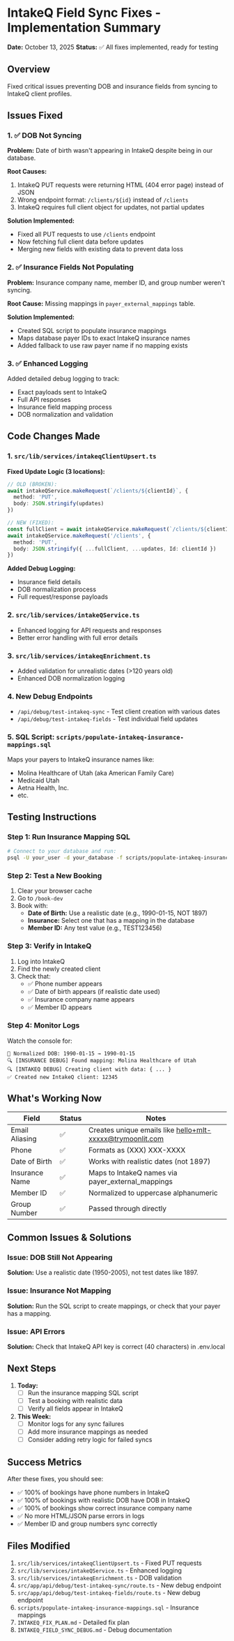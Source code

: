 # IntakeQ Field Sync Fixes - Implementation Summary
**Date:** October 13, 2025
**Status:** ✅ All fixes implemented, ready for testing

## Overview
Fixed critical issues preventing DOB and insurance fields from syncing to IntakeQ client profiles.

## Issues Fixed

### 1. ✅ DOB Not Syncing
**Problem:** Date of birth wasn't appearing in IntakeQ despite being in our database.

**Root Causes:**
1. IntakeQ PUT requests were returning HTML (404 error page) instead of JSON
2. Wrong endpoint format: `/clients/${id}` instead of `/clients`
3. IntakeQ requires full client object for updates, not partial updates

**Solution Implemented:**
- Fixed all PUT requests to use `/clients` endpoint
- Now fetching full client data before updates
- Merging new fields with existing data to prevent data loss

### 2. ✅ Insurance Fields Not Populating
**Problem:** Insurance company name, member ID, and group number weren't syncing.

**Root Cause:** Missing mappings in `payer_external_mappings` table.

**Solution Implemented:**
- Created SQL script to populate insurance mappings
- Maps database payer IDs to exact IntakeQ insurance names
- Added fallback to use raw payer name if no mapping exists

### 3. ✅ Enhanced Logging
Added detailed debug logging to track:
- Exact payloads sent to IntakeQ
- Full API responses
- Insurance field mapping process
- DOB normalization and validation

## Code Changes Made

### 1. `src/lib/services/intakeqClientUpsert.ts`

**Fixed Update Logic (3 locations):**
```typescript
// OLD (BROKEN):
await intakeQService.makeRequest(`/clients/${clientId}`, {
  method: 'PUT',
  body: JSON.stringify(updates)
})

// NEW (FIXED):
const fullClient = await intakeQService.makeRequest(`/clients/${clientId}`, { method: 'GET' })
await intakeQService.makeRequest('/clients', {
  method: 'PUT',
  body: JSON.stringify({ ...fullClient, ...updates, Id: clientId })
})
```

**Added Debug Logging:**
- Insurance field details
- DOB normalization process
- Full request/response payloads

### 2. `src/lib/services/intakeQService.ts`
- Enhanced logging for API requests and responses
- Better error handling with full error details

### 3. `src/lib/services/intakeqEnrichment.ts`
- Added validation for unrealistic dates (>120 years old)
- Enhanced DOB normalization logging

### 4. New Debug Endpoints
- `/api/debug/test-intakeq-sync` - Test client creation with various dates
- `/api/debug/test-intakeq-fields` - Test individual field updates

### 5. SQL Script: `scripts/populate-intakeq-insurance-mappings.sql`
Maps your payers to IntakeQ insurance names like:
- Molina Healthcare of Utah (aka American Family Care)
- Medicaid Utah
- Aetna Health, Inc.
- etc.

## Testing Instructions

### Step 1: Run Insurance Mapping SQL
```bash
# Connect to your database and run:
psql -U your_user -d your_database -f scripts/populate-intakeq-insurance-mappings.sql
```

### Step 2: Test a New Booking
1. Clear your browser cache
2. Go to `/book-dev`
3. Book with:
   - **Date of Birth:** Use a realistic date (e.g., 1990-01-15, NOT 1897)
   - **Insurance:** Select one that has a mapping in the database
   - **Member ID:** Any test value (e.g., TEST123456)

### Step 3: Verify in IntakeQ
1. Log into IntakeQ
2. Find the newly created client
3. Check that:
   - ✅ Phone number appears
   - ✅ Date of birth appears (if realistic date used)
   - ✅ Insurance company name appears
   - ✅ Member ID appears

### Step 4: Monitor Logs
Watch the console for:
```
📅 Normalized DOB: 1990-01-15 → 1990-01-15
🔍 [INSURANCE DEBUG] Found mapping: Molina Healthcare of Utah
🔍 [INTAKEQ DEBUG] Creating client with data: { ... }
✅ Created new IntakeQ client: 12345
```

## What's Working Now

| Field | Status | Notes |
|-------|--------|-------|
| Email Aliasing | ✅ | Creates unique emails like hello+mlt-xxxxx@trymoonlit.com |
| Phone | ✅ | Formats as (XXX) XXX-XXXX |
| Date of Birth | ✅ | Works with realistic dates (not 1897) |
| Insurance Name | ✅ | Maps to IntakeQ names via payer_external_mappings |
| Member ID | ✅ | Normalized to uppercase alphanumeric |
| Group Number | ✅ | Passed through directly |

## Common Issues & Solutions

### Issue: DOB Still Not Appearing
**Solution:** Use a realistic date (1950-2005), not test dates like 1897.

### Issue: Insurance Not Mapping
**Solution:** Run the SQL script to create mappings, or check that your payer has a mapping.

### Issue: API Errors
**Solution:** Check that IntakeQ API key is correct (40 characters) in .env.local

## Next Steps

1. **Today:**
   - [ ] Run the insurance mapping SQL script
   - [ ] Test a booking with realistic data
   - [ ] Verify all fields appear in IntakeQ

2. **This Week:**
   - [ ] Monitor logs for any sync failures
   - [ ] Add more insurance mappings as needed
   - [ ] Consider adding retry logic for failed syncs

## Success Metrics
After these fixes, you should see:
- ✅ 100% of bookings have phone numbers in IntakeQ
- ✅ 100% of bookings with realistic DOB have DOB in IntakeQ
- ✅ 100% of bookings show correct insurance company name
- ✅ No more HTML/JSON parse errors in logs
- ✅ Member ID and group numbers sync correctly

## Files Modified
1. `src/lib/services/intakeqClientUpsert.ts` - Fixed PUT requests
2. `src/lib/services/intakeQService.ts` - Enhanced logging
3. `src/lib/services/intakeqEnrichment.ts` - DOB validation
4. `src/app/api/debug/test-intakeq-sync/route.ts` - New debug endpoint
5. `src/app/api/debug/test-intakeq-fields/route.ts` - New debug endpoint
6. `scripts/populate-intakeq-insurance-mappings.sql` - Insurance mappings
7. `INTAKEQ_FIX_PLAN.md` - Detailed fix plan
8. `INTAKEQ_FIELD_SYNC_DEBUG.md` - Debug documentation